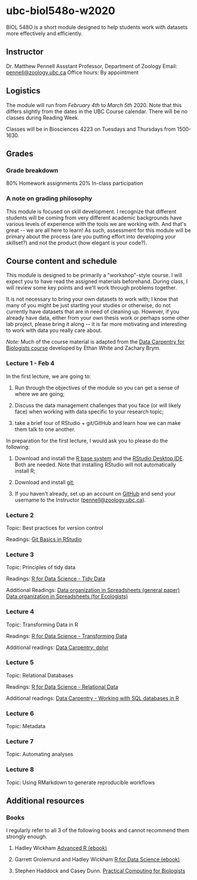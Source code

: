# ubc-biol548o-w2020

BIOL 548O is a short module designed to help students work with datasets more effectively and efficiently. 


## Instructor

Dr. Matthew Pennell
Assstant Professor, Department of Zoology
Email: pennell@zoology.ubc.ca
Office hours: By appointment


## Logistics

The module will run from *February 4th* to *March 5th* 2020. Note that this differs slightly from the dates in the UBC Course calendar. There will be no classes during Reading Week.

Classes will be in Biosciences 4223 on Tuesdays and Thursdays from 1500-1630.


## Grades

### Grade breakdown

80% Homework assignments
20% In-class participation

### A note on grading philosophy
This module is focused on skill development. I recognize that different students will be coming from very different academic backgrounds have various levels of experience with the tools we are working with. And that's great -- we are all here to learn! As such, assessment for this module will be primary about the process (are you putting effort into developing your skillset?) and not the product (how elegant is your code?). 


## Course content and schedule

This module is designed to be primarily a "workshop"-style course. I will expect you to have read the assigned materials beforehand. During class, I will review some key points and we'll work through problems together.

It is not necessary to bring your own datasets to work with; I know that many of you might be just starting your studies or otherwise, do not currently have datasets that are in need of cleaning up. However, if you already have data, either from your own thesis work or perhaps some other lab project, please bring it along -- it is far more motivating and interesting to work with data you really care about. 

*Note:* Much of the course material is adapted from the [Data Carpentry for Biologists course](https://datacarpentry.org/semester-biology/) developed by Ethan White and Zachary Brym.

### Lecture 1 - Feb 4

In the first lecture, we are going to:

1. Run through the objectives of the module so you can get a sense of where we are going;

2. Discuss the data management challenges that you face (or will likely face) when working with data specific to your research topic;

3. take a brief tour of RStudio + git/GitHub and learn how we can make them talk to one another. 

In preparation for the first lecture, I would ask you to please do the following:

1. Download and install the [R base system](https://www.r-project.org/) and the [RStudio Desktop IDE](https://rstudio.com/products/rstudio/). Both are needed. Note that installing RStudio will not automatically install R;

2. Download and install [git](https://git-scm.com/downloads);

3. If you haven't already, set up an account on [GitHub](https://github.com/) and send your username to the Instructor (pennell@zoology.ubc.ca).

### Lecture 2

Topic: Best practices for version control

Readings: [Git Basics in RStudio](https://nicercode.github.io/git/rstudio.html)

### Lecture 3

Topic: Principles of tidy data

Readings: 
[R for Data Science - Tidy Data](https://r4ds.had.co.nz/tidy-data.html)

Additional Readings:
[Data organization in Spreadsheets (general paper)](https://github.com/mwpennell/blob/master/pdfs/Data_Organization_in_Spreadsheets.pdf)
[Data organization in Spreadsheets (for Ecologists)](https://datacarpentry.org/spreadsheet-ecology-lesson/04-quality-control/)

### Lecture 4

Topic: Transforming Data in R

Readings: [R for Data Science - Transforming  Data](https://r4ds.had.co.nz/transform.html)

Additional readings: [Data Carpentry: dplyr](https://datacarpentry.org/R-ecology-lesson/03-dplyr.html)

### Lecture 5 

Topic: Relational Databases

Readings: [R for Data Science - Relational Data](https://r4ds.had.co.nz/relational-data.html)

Additional readings:
[Data Carpentry - Working with SQL databases in R](https://datacarpentry.org/R-ecology-lesson/05-r-and-databases.html)

### Lecture 6

Topic: Metadata

### Lecture 7

Topic: Automating analyses

### Lecture 8

Topic: Using RMarkdown to generate reproducible workflows


## Additional resources

### Books
I regularly refer to all 3 of the following books and cannot recommend them strongly enough.

1. Hadley Wickham [Advanced R (ebook)](https://adv-r.hadley.nz/)

2. Garrett Grolemund and Hadley Wickham [R for Data Science (ebook)](https://r4ds.had.co.nz/)

3. Stephen Haddock and Casey Dunn. [Practical Computing for Biologists](http://practicalcomputing.org/)







